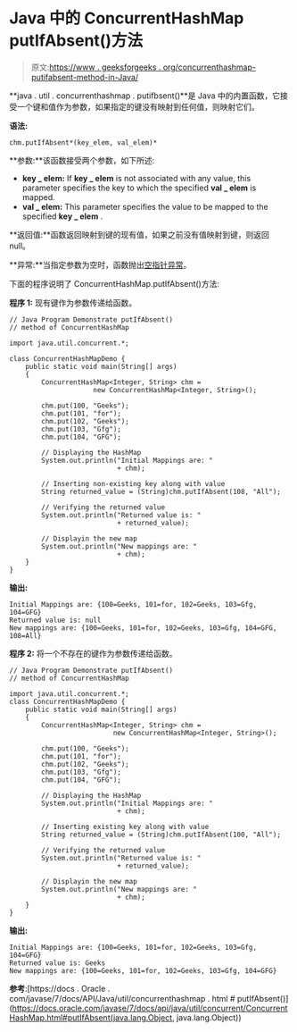 # Java 中的 ConcurrentHashMap putIfAbsent()方法

> 原文:[https://www . geeksforgeeks . org/concurrenthashmap-putifabsent-method-in-Java/](https://www.geeksforgeeks.org/concurrenthashmap-putifabsent-method-in-java/)

**java . util . concurrenthashmap . putifbsent()**是 Java 中的内置函数，它接受一个键和值作为参数，如果指定的键没有映射到任何值，则映射它们。

**语法:**

```
chm.putIfAbsent*(key_elem, val_elem)*
```

**参数:**该函数接受两个参数，如下所述:

*   **key _ elem:** If **key _ elem** is not associated with any value, this parameter specifies the key to which the specified **val _ elem** is mapped.
*   **val _ elem:** This parameter specifies the value to be mapped to the specified **key _ elem** .

**返回值:**函数返回映射到键的现有值，如果之前没有值映射到键，则返回 null。

**异常:**当指定参数为空时，函数抛出[空指针异常](https://docs.oracle.com/javase/7/docs/api/java/lang/NullPointerException.html)。

下面的程序说明了 ConcurrentHashMap.putIfAbsent()方法:

**程序 1:** 现有键作为参数传递给函数。

```
// Java Program Demonstrate putIfAbsent()
// method of ConcurrentHashMap 

import java.util.concurrent.*;

class ConcurrentHashMapDemo {
    public static void main(String[] args)
    {
        ConcurrentHashMap<Integer, String> chm = 
                     new ConcurrentHashMap<Integer, String>();

        chm.put(100, "Geeks");
        chm.put(101, "for");
        chm.put(102, "Geeks");
        chm.put(103, "Gfg");
        chm.put(104, "GFG");

        // Displaying the HashMap
        System.out.println("Initial Mappings are: "
                           + chm);

        // Inserting non-existing key along with value
        String returned_value = (String)chm.putIfAbsent(108, "All");

        // Verifying the returned value
        System.out.println("Returned value is: "
                           + returned_value);

        // Displayin the new map
        System.out.println("New mappings are: "
                           + chm);
    }
}
```

**输出:**

```
Initial Mappings are: {100=Geeks, 101=for, 102=Geeks, 103=Gfg, 104=GFG}
Returned value is: null
New mappings are: {100=Geeks, 101=for, 102=Geeks, 103=Gfg, 104=GFG, 108=All}

```

**程序 2:** 将一个不存在的键作为参数传递给函数。

```
// Java Program Demonstrate putIfAbsent()
// method of ConcurrentHashMap 

import java.util.concurrent.*;
class ConcurrentHashMapDemo {
    public static void main(String[] args)
    {
        ConcurrentHashMap<Integer, String> chm = 
                          new ConcurrentHashMap<Integer, String>();

        chm.put(100, "Geeks");
        chm.put(101, "for");
        chm.put(102, "Geeks");
        chm.put(103, "Gfg");
        chm.put(104, "GFG");

        // Displaying the HashMap
        System.out.println("Initial Mappings are: "
                           + chm);

        // Inserting existing key along with value
        String returned_value = (String)chm.putIfAbsent(100, "All");

        // Verifying the returned value
        System.out.println("Returned value is: "
                           + returned_value);

        // Displayin the new map
        System.out.println("New mappings are: "
                           + chm);
    }
}
```

**输出:**

```
Initial Mappings are: {100=Geeks, 101=for, 102=Geeks, 103=Gfg, 104=GFG}
Returned value is: Geeks
New mappings are: {100=Geeks, 101=for, 102=Geeks, 103=Gfg, 104=GFG}

```

**参考**:[https://docs . Oracle . com/javase/7/docs/API/Java/util/concurrenthashmap . html # putIfAbsent()](https://docs.oracle.com/javase/7/docs/api/java/util/concurrent/ConcurrentHashMap.html#putIfAbsent(java.lang.Object, java.lang.Object))